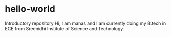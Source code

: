 # hello-world
Introductory repository
Hi,
  I am manas and I am currently doing my B.tech in ECE from Sreenidhi Institute of Science and Technology.
